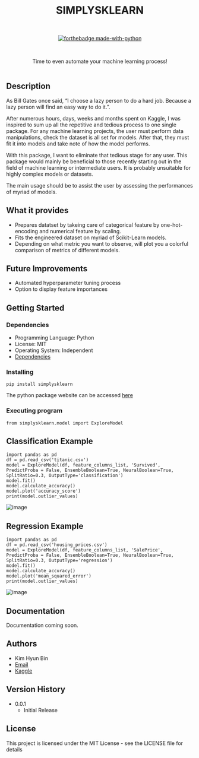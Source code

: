 <div align="center">
<h1>SIMPLYSKLEARN</h1>
<br>

[![forthebadge made-with-python](http://ForTheBadge.com/images/badges/made-with-python.svg)](https://www.python.org/)

<br>

<p>Time to even automate your machine learning process!

<br>
<br>
</div>

## Description

As Bill Gates once said, “I choose a lazy person to do a hard job. Because a lazy person will find an easy way to do it.”.

After numerous hours, days, weeks and months spent on Kaggle, I was inspired to sum up all the repetitive and tedious process to one single package. 
For any machine learning projects, the user must perform data manipulations, check the dataset is all set for models.
After that, they must fit it into models and take note of how the model performs. 

With this package, I want to eliminate that tedious stage for any user. 
This package would mainly be beneficial to those recently starting out in the field of machine learning or intermediate users. 
It is probably unsuitable for highly complex models or datasets. 

The main usage should be to assist the user by assessing the performances of myriad of models.

## What it provides

* Prepares datatset by takeing care of categorical feature by one-hot-encoding and numerical feature by scaling.
* Fits the engineered dataset on myriad of Scikit-Learn models. 
* Depending on what metric you want to observe, will plot you a colorful comparison of metrics of different models. 

## Future Improvements 

* Automated hyperparameter tuning process
* Option to display feature importances 

## Getting Started

### Dependencies

* Programming Language: Python
* License: MIT
* Operating System: Independent
* [Dependencies](https://github.com/vanilladucky/simplysklearn/blob/main/requirements.txt)

### Installing

```
pip install simplysklearn
```
The python package website can be accessed [here](https://pypi.org/project/simplysklearn/) 

### Executing program

```
from simplysklearn.model import ExploreModel
```

## Classification Example 
```
import pandas as pd
df = pd.read_csv('titanic.csv')
model = ExploreModel(df, feature_columns_list, 'Survived', PredictProba = False, EnsembleBoolean=True, NeuralBoolean=True, SplitRatio=0.3, OutputType='classification')
model.fit()
model.calculate_accuracy()
model.plot('accuracy_score')
print(model.outlier_values)
```
![image](https://user-images.githubusercontent.com/77542415/215261264-a14ed13e-9bdc-4d76-b280-b1040c7ab74c.png)

## Regression Example
```
import pandas as pd
df = pd.read_csv('housing_prices.csv')
model = ExploreModel(df, feature_columns_list, 'SalePrice', PredictProba = False, EnsembleBoolean=True, NeuralBoolean=True, SplitRatio=0.3, OutputType='regression')
model.fit()
model.calculate_accuracy()
model.plot('mean_squared_error')
print(model.outlier_values)
```
![image](https://github.com/vanilladucky/simplysklearn/blob/main/tests/regression.png)

## Documentation

Documentation coming soon.

## Authors

* Kim Hyun Bin 
* [Email](KIMH0004@e.ntu.edu.sg)
* [Kaggle](https://www.kaggle.com/kimmik123)

## Version History

* 0.0.1
    * Initial Release

## License

This project is licensed under the MIT License - see the LICENSE file for details
